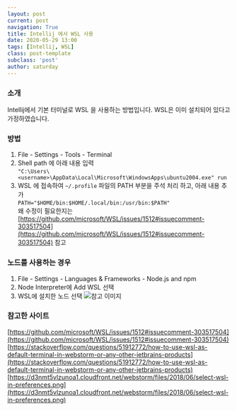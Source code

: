 ```yaml
---
layout: post
current: post
navigation: True
title: Intellij 에서 WSL 사용
date: 2020-05-29 13:00
tags: [Intellij, WSL]
class: post-template
subclass: 'post'
author: saturday
---
```


### 소개
Intellij에서 기본 터미널로 WSL 을 사용하는 방법입니다.
WSL은 이미 설치되어 있다고 가정하였습니다.

### 방법
1. File - Settings - Tools - Terminal
2. Shell path 에 아래 내용 입력  
`"C:\Users\<username>\AppData\Local\Microsoft\WindowsApps\ubuntu2004.exe" run`
3. WSL 에 접속하여 `~/.profile` 파일의 PATH 부분을 주석 처리 하고, 아래 내용 추가  
`PATH="$HOME/bin:$HOME/.local/bin:/usr/bin:$PATH"`  
왜 수정이 필요한지는 [https://github.com/microsoft/WSL/issues/1512#issuecomment-303517504](https://github.com/microsoft/WSL/issues/1512#issuecomment-303517504) 참고

### 노드를 사용하는 경우
1. File - Settings - Languages & Frameworks - Node.js and npm
2. Node Interpreter에 Add WSL 선택
3. WSL에 설치한 노드 선택
![참고 이미지](https://d3nmt5vlzunoa1.cloudfront.net/webstorm/files/2018/06/select-wsl-in-preferences.png)


### 참고한 사이트
[https://github.com/microsoft/WSL/issues/1512#issuecomment-303517504](https://github.com/microsoft/WSL/issues/1512#issuecomment-303517504)
[https://stackoverflow.com/questions/51912772/how-to-use-wsl-as-default-terminal-in-webstorm-or-any-other-jetbrains-products](https://stackoverflow.com/questions/51912772/how-to-use-wsl-as-default-terminal-in-webstorm-or-any-other-jetbrains-products)
[https://d3nmt5vlzunoa1.cloudfront.net/webstorm/files/2018/06/select-wsl-in-preferences.png](https://d3nmt5vlzunoa1.cloudfront.net/webstorm/files/2018/06/select-wsl-in-preferences.png)